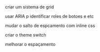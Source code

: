 criar um sistema de grid

usar ARIA p identificar roles de botoes e etc

mudar o salto de espcamento com inline css

criar o theme switch

melhorar o espaçamento